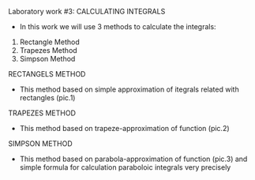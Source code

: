 Laboratory work #3: CALCULATING INTEGRALS

- In this work we will use 3 methods to calculate the integrals:
1) Rectangle Method
2) Trapezes Method
3) Simpson Method

RECTANGELS METHOD
- This method based on simple approximation of itegrals related with rectangles (pic.1)

TRAPEZES METHOD
- This method based on trapeze-approximation of function (pic.2)

SIMPSON METHOD
- This method based on parabola-approximation of function (pic.3) and simple formula for calculation paraboloic integrals very precisely
